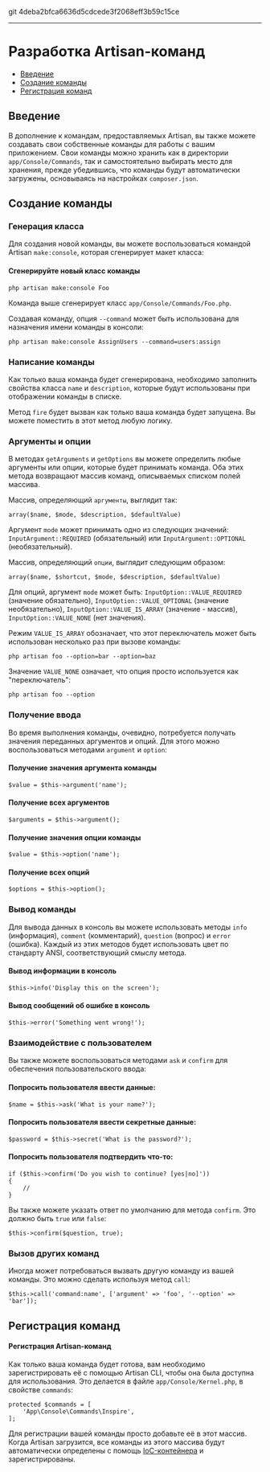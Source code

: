 git 4deba2bfca6636d5cdcede3f2068eff3b59c15ce

---

# Разработка Artisan-команд

- [Введение](#introduction)
- [Создание команды](#building-a-command)
- [Регистрация команд](#registering-commands)

<a name="introduction"></a>
## Введение

В дополнение к командам, предоставляемых Artisan, вы также можете создавать свои собственные команды для работы с вашим приложением.
Свои команды можно хранить как в директории `app/Console/Commands`, так и самостоятельно выбирать место для хранения, прежде убедившись,
что команды будут автоматически загружены, основываясь на настройках `composer.json`.

<a name="building-a-command"></a>
## Создание команды

### Генерация класса

Для создания новой команды, вы можете воспользоваться командой Artisan `make:console`, которая сгенерирует макет класса:

#### Сгенерируйте новый класс команды

	php artisan make:console Foo

Команда выше сгенерирует класс `app/Console/Commands/Foo.php`.

Создавая команду, опция `--command` может быть использована для назначения имени команды в консоли:

	php artisan make:console AssignUsers --command=users:assign

### Написание команды

Как только ваша команда будет сгенерирована, необходимо заполнить свойства класса `name` и `description`, которые будут использованы при
отображении команды в списке.

Метод `fire` будет вызван как только ваша команда будет запущена. Вы можете поместить в этот метод любую логику.

### Аргументы и опции

В методах `getArguments` и `getOptions` вы можете определить любые аргументы или опции, которые будет принимать команда. Оба этих метода
возвращают массив команд, описываемых списком полей массива.

Массив, определяющий `аргументы`, выглядит так:

	array($name, $mode, $description, $defaultValue)

Аргумент `mode` может принимать одно из следующих значений: `InputArgument::REQUIRED` (обязательный) или `InputArgument::OPTIONAL` (необязательный).

Массив, определяющий `опции`, выглядит следующим образом:

	array($name, $shortcut, $mode, $description, $defaultValue)

Для опций, аргумент `mode` может быть: `InputOption::VALUE_REQUIRED` (значение обязательно), `InputOption::VALUE_OPTIONAL` (значение необязательно),
`InputOption::VALUE_IS_ARRAY` (значение - массив), `InputOption::VALUE_NONE` (нет значения).

Режим `VALUE_IS_ARRAY` обозначает, что этот переключатель может быть использован несколько раз при вызове команды:

	php artisan foo --option=bar --option=baz

Значение `VALUE_NONE` означает, что опция просто используется как "переключатель":

	php artisan foo --option

### Получение ввода

Во время выполнения команды, очевидно, потребуется получать значения переданных аргументов и опций. Для этого можно воспользоваться методами
`argument` и `option`:

#### Получение значения аргумента команды

	$value = $this->argument('name');

#### Получение всех аргументов

	$arguments = $this->argument();

#### Получение значения опции команды

	$value = $this->option('name');

#### Получение всех опций

	$options = $this->option();

### Вывод команды

Для вывода данных в консоль вы можете использовать методы `info` (информация), `comment` (комментарий), `question` (вопрос) и `error` (ошибка).
Каждый из этих методов будет использовать цвет по стандарту ANSI, соответствующий смыслу метода.

#### Вывод информации в консоль

	$this->info('Display this on the screen');

#### Вывод сообщений об ошибке в консоль

	$this->error('Something went wrong!');

### Взаимодействие с пользователем

Вы также можете воспользоваться методами `ask` и `confirm` для обеспечения пользовательского ввода:

#### Попросить пользователя ввести данные:

	$name = $this->ask('What is your name?');

#### Попросить пользователя ввести секретные данные:

	$password = $this->secret('What is the password?');

#### Попросить пользователя подтвердить что-то:

	if ($this->confirm('Do you wish to continue? [yes|no]'))
	{
		//
	}

Вы также можете указать ответ по умолчанию для метода `confirm`. Это должно быть `true` или `false`:

	$this->confirm($question, true);

### Вызов других команд

Иногда может потребоваться вызвать другую команду из вашей команды. Это можно сделать используя метод `call`:

	$this->call('command:name', ['argument' => 'foo', '--option' => 'bar']);

<a name="registering-commands"></a>
## Регистрация команд

#### Регистрация Artisan-команд

Как только ваша команда будет готова, вам необходимо зарегистрировать её с помощью Artisan CLI, чтобы она была доступна для использования.
Это делается в файле `app/Console/Kernel.php`, в свойстве `commands`: 

    protected $commands = [
        'App\Console\Commands\Inspire',
    ];

Для регистрации вашей команды просто добавьте её в этот массив. Когда Artisan загрузится, все команды из этого массива будут автоматически
определены с помощь [IoC-контейнера](/docs/5.0/container) и зарегистрированы.
